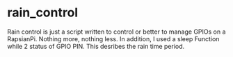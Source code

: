 # rain_control
Rain control is just a script written to control or better to manage GPIOs on a RapsianPi. Nothing more, nothing less.
In addition, I used a sleep Function while 2  status of GPIO PIN. This desribes the rain time period.
